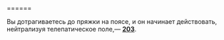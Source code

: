 ======

Вы дотрагиваетесь до пряжки на поясе, и он начинает действовать, нейтрализуя телепатическое поле,— [**203**](#n_203).

